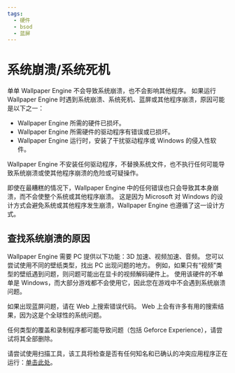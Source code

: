 ```yaml
---
tags:
  - 硬件
  - bsod
  - 蓝屏
---
```


# 系统崩溃/系统死机
单单 Wallpaper Engine 不会导致系统崩溃，也不会影响其他程序。 如果运行 Wallpaper Engine 时遇到系统崩溃、系统死机、蓝屏或其他程序崩溃，原因可能是以下之一：

* Wallpaper Engine 所需的硬件已损坏。
* Wallpaper Engine 所需硬件的驱动程序有错误或已损坏。
* Wallpaper Engine 运行时，安装了干扰驱动程序或 Windows 的侵入性软件。

Wallpaper Engine 不安装任何驱动程序，不替换系统文件，也不执行任何可能导致系统崩溃或使其他程序崩溃的危险或可疑操作。

即使在最糟糕的情况下，Wallpaper Engine 中的任何错误也只会导致其本身崩溃，而不会使整个系统或其他程序崩溃。 这是因为 Microsoft 对 Windows 的设计方式会避免系统或其他程序发生崩溃，Wallpaper Engine 也遵循了这一设计方式。

## 查找系统崩溃的原因
Wallpaper Engine 需要 PC 提供以下功能：3D 加速、视频加速、音频。 您可以尝试使用不同的壁纸类型，找出 PC 出现问题的地方。 例如，如果只有“视频”类型的壁纸遇到问题，则问题可能出在显卡的视频解码硬件上。 使用该硬件的不单单是 Windows，而大部分游戏都不会使用它，因此您在游戏中不会遇到系统崩溃问题。

如果出现蓝屏问题，请在 Web 上搜索错误代码。 Web 上会有许多有用的搜索结果，因为这是个全球性的系统问题。

任何类型的覆盖和录制程序都可能导致问题（包括 Geforce Experience），请尝试将其全部删除。

请尝试使用扫描工具，该工具将检查是否有任何知名和已确认的冲突应用程序正在运行：[单击此处](/debug/scantool_support.html)。
